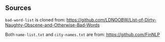 ## Sources

`bad-word-list` is cloned from: https://github.com/LDNOOBW/List-of-Dirty-Naughty-Obscene-and-Otherwise-Bad-Words

Both `name-list.txt` and `city-names.txt` are from: https://github.com/FinNLP
